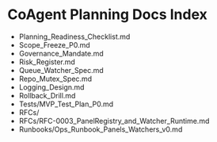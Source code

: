 ﻿# CoAgent Planning Docs Index

- Planning_Readiness_Checklist.md
- Scope_Freeze_P0.md
- Governance_Mandate.md
- Risk_Register.md
- Queue_Watcher_Spec.md
- Repo_Mutex_Spec.md
- Logging_Design.md
- Rollback_Drill.md
- Tests/MVP_Test_Plan_P0.md
- RFCs/
- RFCs/RFC-0003_PanelRegistry_and_Watcher_Runtime.md
- Runbooks/Ops_Runbook_Panels_Watchers_v0.md
